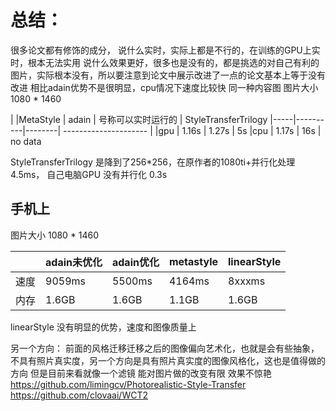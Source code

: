 # 总结：
很多论文都有修饰的成分， 说什么实时，实际上都是不行的，在训练的GPU上实时，根本无法实用
说什么效果更好，很多也是没有的，都是挑选的对自己有利的图片，实际根本没有，所以要注意到论文中展示改进了一点的论文基本上等于没有改进
相比adain优势不是很明显，cpu情况下速度比较快
同一种内容图 图片大小  1080 * 1460

|     |MetaStyle |  adain | 号称可以实时运行的     |
                             StyleTransferTrilogy
|-----|----------|--------| --------------------- |
|gpu  |   1.16s  |  1.27s | 5s
|cpu  |   1.17s  |  16s   | no data

StyleTransferTrilogy 是降到了256*256，在原作者的1080ti+并行化处理4.5ms， 自己电脑GPU 没有并行化 0.3s
## 手机上 
 图片大小  1080 * 1460
   
|     |  adain未优化  |   adain优化  | metastyle|  linearStyle |
|-----| -------------| -------------| ------   | ----------   |
|速度  | 9059ms      |  5500ms      | 4164ms   |   8xxxms     |
|内存  | 1.6GB        | 1.6GB        | 1.1GB   |   1.6GB      |

linearStyle 没有明显的优势，速度和图像质量上


另一个方向：
前面的风格迁移迁移之后的图像偏向艺术化，也就是会有些抽象，不具有照片真实度，另一个方向是具有照片真实度的图像风格化，这也是值得做的方向
但是目前来看就像一个滤镜 能对图片做的改变有限 效果不惊艳
https://github.com/limingcv/Photorealistic-Style-Transfer
https://github.com/clovaai/WCT2

